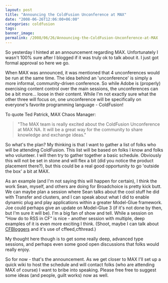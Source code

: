 ```yaml
---
layout: post
title: "Announcing the ColdFusion Unconference at MAX"
date: "2008-06-26T12:06:00+06:00"
categories: coldfusion 
tags: 
banner_image: 
permalink: /2008/06/26/Announcing-the-ColdFusion-Unconference-at-MAX
---
```


So yesterday I hinted at an announcement regarding MAX. Unfortunately I wasn't 100% sure after I blogged if it was truly ok to talk about it. I just got formal approval so here we go. 

When MAX was announced, it was mentioned that 4 unconferences would be run at the same time. The idea behind an 'unconference' is simply a more informal, community-driven conference. So while Adobe is (properly) exercising content control over the main sessions, the unconferences can be a bit more... loose in their content. While I'm not exactly sure what the other three will focus on, one unconference will be specifically on everyone's favorite programming language - ColdFusion!

To quote Ted Patrick, MAX Chaos Manager:

<blockquote>
<p>
"The MAX team is really excited about the ColdFusion Unconference at MAX NA. It will be a great way for the community to share knowledge and exchange ideas."
</p>
</blockquote>

So what's the plan? My thinking is that I want to gather a list of folks who will be attending ColdFusion. This list will be based on folks I know and folks who volunteer. I will then try to gather together a basic schedule. Obviously this will not be set in stone and will flex a bit (did you notice the product placement there?), but this could be a real good opportunity to go 'outside the box' a bit at MAX. 

As an example (and I'm not saying this will happen for certain), I think the work Sean, myself, and others are doing for Broadchoice is pretty kick butt. We can maybe plan a session where Sean talks about the cool stuff he did with Transfer and clusters, and I can speak about what I did to enable dynamic plug and play applications within a greater Model-Glue framework. Joe could perhaps give an update on Model-Glue 3 (if it's not done by then, but I'm sure it will be). I'm a big fan of show and tell. While a session on "How do to RSS in CF" is nice - another session with multiple, deep examples of it is even more exciting I think. (Shoot, maybe I can talk about <a href="http://www.coldfusionbloggers.org">CFBloggers</a> and it's use of cffeed,cfthread.)

My thought here though is to get some really deep, advanced type sessions, and perhaps even some good open discussions that folks would really enjoy.

So for now - that's the announcement. As we get closer to MAX I'll set up a quick wiki to host the schedule and will contact folks (who are attending MAX of course) I want to bribe into speaking. Please free free to suggest some ideas (and people, guilt works) now as well.